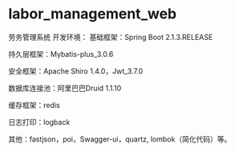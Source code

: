 # labor_management_web
劳务管理系统
开发环境：
基础框架：Spring Boot 2.1.3.RELEASE

持久层框架：Mybatis-plus_3.0.6

安全框架：Apache Shiro 1.4.0，Jwt_3.7.0

数据库连接池：阿里巴巴Druid 1.1.10

缓存框架：redis

日志打印：logback

其他：fastjson，poi，Swagger-ui，quartz, lombok（简化代码）等。
